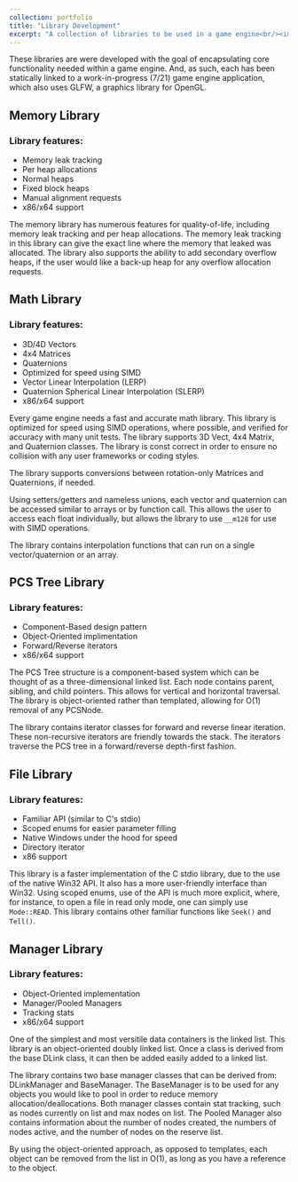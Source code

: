 ```yaml
---
collection: portfolio
title: "Library Development"
excerpt: "A collection of libraries to be used in a game engine<br/><img src='/images/library-development-thumbnail.PNG'>"
---
```


These libraries are were developed with the goal of encapsulating core functionality needed within a game engine. And, as such, each has been statically linked to a work-in-progress (7/21) game engine application, which also uses GLFW, a graphics library for OpenGL.

## Memory Library

### Library features:

- Memory leak tracking
- Per heap allocations
- Normal heaps
- Fixed block heaps
- Manual alignment requests
- x86/x64 support

The memory library has numerous features for quality-of-life, including memory leak tracking and per heap allocations. The memory leak tracking in this library can give the exact line where the memory that leaked was allocated. The library also supports the ability to add secondary overflow heaps, if the user would like a back-up heap for any overflow allocation requests.



## Math Library

### Library features:

- 3D/4D Vectors
- 4x4 Matrices
- Quaternions
- Optimized for speed using SIMD
- Vector Linear Interpolation (LERP)
- Quaternion Spherical Linear Interpolation (SLERP)
- x86/x64 support

Every game engine needs a fast and accurate math library. This library is optimized for speed using SIMD operations, where possible, and verified for accuracy with many unit tests. The library supports 3D Vect, 4x4 Matrix, and Quaternion classes. The library is const correct in order to ensure no collision with any user frameworks or coding styles.

The library supports conversions between rotation-only Matrices and Quaternions, if needed.

Using setters/getters and nameless unions, each vector and quaternion can be accessed similar to arrays or by function call. This allows the user to access each float individually, but allows the library to use `__m128` for use with SIMD operations.

The library contains interpolation functions that can run on a single vector/quaternion or an array.


## PCS Tree Library

### Library features:

- Component-Based design pattern
- Object-Oriented implimentation
- Forward/Reverse iterators
- x86/x64 support

The PCS Tree structure is a component-based system which can be thought of as a three-dimensional linked list. Each node contains parent, sibling, and child pointers. This allows for vertical and horizontal traversal. The library is object-oriented rather than templated, allowing for O(1) removal of any PCSNode.

The library contains iterator classes for forward and reverse linear iteration. These non-recursive iterators are friendly towards the stack. The iterators traverse the PCS tree in a forward/reverse depth-first fashion.

## File Library

### Library features:

- Familiar API (similar to C's stdio)
- Scoped enums for easier parameter filling
- Native Windows under the hood for speed
- Directory iterator
- x86 support

This library is a faster implementation of the C stdio library, due to the use of the native Win32 API. It also has a more user-friendly interface than Win32. Using scoped enums, use of the API is much more explicit, where, for instance, to open a file in read only mode, one can simply use `Mode::READ`. This library contains other familiar functions like `Seek()` and `Tell()`.



## Manager Library

### Library features:

- Object-Oriented implementation
- Manager/Pooled Managers
- Tracking stats
- x86/x64 support

One of the simplest and most versitile data containers is the linked list. This library is an object-oriented doubly linked list. Once a class is derived from the base DLink class, it can then be added easily added to a linked list.

The library contains two base manager classes that can be derived from: DLinkManager and BaseManager. The BaseManager is to be used for any objects you would like to pool in order to reduce memory allocation/deallocations. Both manager classes contain stat tracking, such as nodes currently on list and max nodes on list. The Pooled Manager also contains information about the number of nodes created, the numbers of nodes active, and the number of nodes on the reserve list.

By using the object-oriented approach, as opposed to templates, each object can be removed from the list in O(1), as long as you have a reference to the object.
